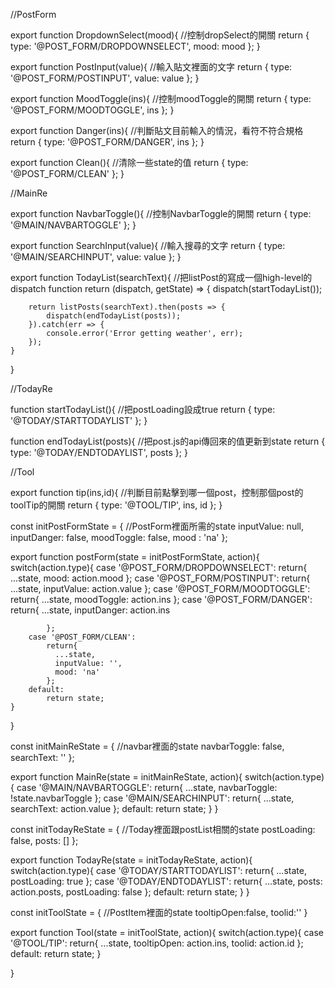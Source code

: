 <!-- 
actions


 -->
//PostForm

export function DropdownSelect(mood){               //控制dropSelect的開關
  return {
        type: '@POST_FORM/DROPDOWNSELECT',
        mood: mood
  };
}

export function PostInput(value){                   //輸入貼文裡面的文字
  return {
        type: '@POST_FORM/POSTINPUT',
        value: value
  };
}

export function MoodToggle(ins){                    //控制moodToggle的開關
  return {
        type: '@POST_FORM/MOODTOGGLE',
        ins
  };
}

export function Danger(ins){                        //判斷貼文目前輸入的情況，看符不符合規格
  return {
        type: '@POST_FORM/DANGER',
        ins
  };
}

export function Clean(){                            //清除一些state的值
  return {
        type: '@POST_FORM/CLEAN'
  };
}



//MainRe

export function NavbarToggle(){                   //控制NavbarToggle的開關
  return {
        type: '@MAIN/NAVBARTOGGLE'
  };
}

export function SearchInput(value){               //輸入搜尋的文字
  return {
        type: '@MAIN/SEARCHINPUT',
        value: value
  };
}


export function TodayList(searchText){            //把listPost的寫成一個high-level的dispatch function
    return (dispatch, getState) => {
        dispatch(startTodayList());

        return listPosts(searchText).then(posts => {
            dispatch(endTodayList(posts));
        }).catch(err => {
            console.error('Error getting weather', err);
        });
    }
}

//TodayRe

function startTodayList(){                         //把postLoading設成true
    return {
          type: '@TODAY/STARTTODAYLIST'
    };
}
  
function endTodayList(posts){                      //把post.js的api傳回來的值更新到state
    return {
          type: '@TODAY/ENDTODAYLIST',
          posts
    };
}


//Tool

export function tip(ins,id){                    //判斷目前點擊到哪一個post，控制那個post的toolTip的開關
    return {
          type: '@TOOL/TIP',
          ins,
          id
    };
}


<!-- 

reducers


 -->


 const initPostFormState = {                                  //PostForm裡面所需的state
    inputValue: null,
    inputDanger: false,
    moodToggle: false,
    mood : 'na'
};

export function postForm(state = initPostFormState, action){
    switch(action.type){
        case '@POST_FORM/DROPDOWNSELECT':
            return{
                ...state,
                mood: action.mood
            };
        case '@POST_FORM/POSTINPUT':
            return{
                ...state,
                inputValue: action.value
            };
        case '@POST_FORM/MOODTOGGLE':
            return{
                ...state,
                moodToggle: action.ins
            };
        case '@POST_FORM/DANGER':
            return{
                ...state,
                inputDanger: action.ins

            };
        case '@POST_FORM/CLEAN':
            return{
              ...state,
              inputValue: '',
              mood: 'na'
            };
        default:
            return state;
    }
}


const initMainReState = {                                       //navbar裡面的state
    navbarToggle: false,
    searchText: ''
};

export function MainRe(state = initMainReState, action){
    switch(action.type){
        case '@MAIN/NAVBARTOGGLE':
            return{
                ...state,
                navbarToggle: !state.navbarToggle
            };
        case '@MAIN/SEARCHINPUT':
            return{
                ...state,
                searchText: action.value
            };
        default:
          return state;
    }
}



const initTodayReState = {                            //Today裡面跟postList相關的state
    postLoading: false,
    posts: []
};

export function TodayRe(state = initTodayReState, action){
    switch(action.type){
        case '@TODAY/STARTTODAYLIST':
            return{
                ...state,
                postLoading: true
            };
        case '@TODAY/ENDTODAYLIST':
            return{
                ...state,
                posts: action.posts,
                postLoading: false
            };
        default:
          return state;
    }
}



const initToolState = {                                       //PostItem裡面的state
    tooltipOpen:false,
    toolid:''
}


export function Tool(state = initToolState, action){
    switch(action.type){
        case '@TOOL/TIP':
            return{
                ...state,
                tooltipOpen: action.ins,
                toolid: action.id
            };
        default:
          return state;
    }

}
